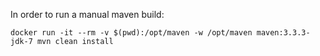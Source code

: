 In order to run a manual maven build:
```
docker run -it --rm -v $(pwd):/opt/maven -w /opt/maven maven:3.3.3-jdk-7 mvn clean install
```